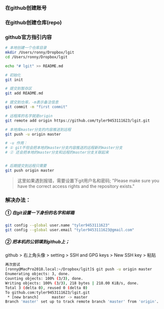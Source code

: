 
### 在github创建账号

### 在github创建仓库(repo)

### github官方指引内容

```bash
# 本地创建一个仓库目录
mkdir /Users/ronny/Dropbox/lgit
cd /Users/ronny/Dropbox/lgit

echo "# lgit" >> README.md

# 初始化
git init

# 提交到暂存区
git add README.md

# 提交到仓库，-m表示备注信息
git commit -m "first commit"

# 远程库的名字就是origin
git remote add origin https://github.com/tyler9453111623/lgit.git

# 本地库master分支的内容推送到远程
git push -u origin master

# -u 作用：
# ① git不但会把本地的master分支内容推送的远程新的master分支
# ② 还会把本地的master分支和远程的master分支关联起来


# 后期提交到远程只需要
git push origin master

```

> 这里如果遇到报错，需要设置下git用户名和密码;
"Please make sure you have the correct access rights and the repository exists."

### 解决办法：

##### ① 在git设置一下身份的名字和邮箱
```bash
git config --global user.name "tyler9453111623"
git config --global user.email "tyler9453111623@gmail.com"

```

##### ② 把本机的公钥填到github上；
github > 右上角头像 > setting > SSH and GPG keys > New SSH key > 粘贴


```bash
再次尝试
[ronny@MacPro2018.local:~/Dropbox/lgit]$ git push -u origin master
Enumerating objects: 3, done.
Counting objects: 100% (3/3), done.
Writing objects: 100% (3/3), 218 bytes | 218.00 KiB/s, done.
Total 3 (delta 0), reused 0 (delta 0)
To github.com:tyler9453111623/lgit.git
 * [new branch]      master -> master
Branch 'master' set up to track remote branch 'master' from 'origin'.

```

